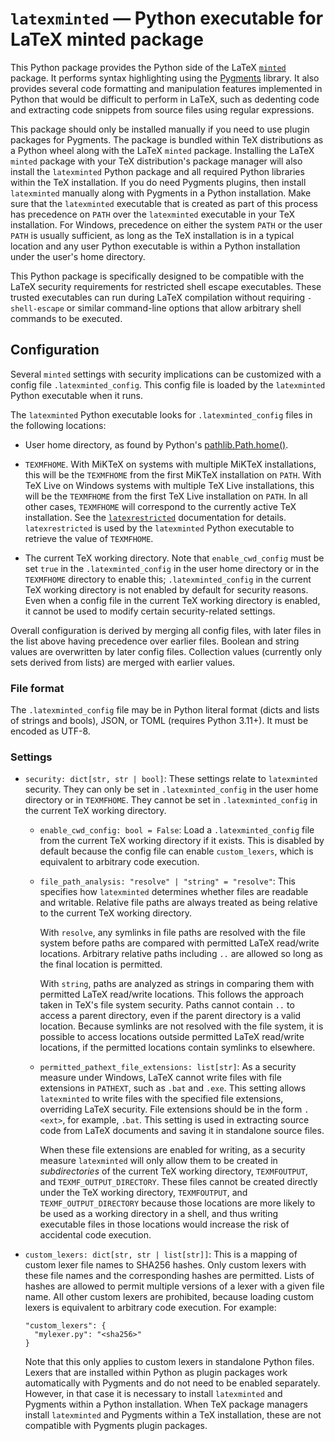 # `latexminted` — Python executable for LaTeX minted package

This Python package provides the Python side of the LaTeX
[`minted`](https://github.com/gpoore/minted) package.  It performs syntax
highlighting using the [Pygments](https://pygments.org/) library.  It also
provides several code formatting and manipulation features implemented in
Python that would be difficult to perform in LaTeX, such as dedenting code and
extracting code snippets from source files using regular expressions.

This package should only be installed manually if you need to use plugin
packages for Pygments.  The package is bundled within TeX distributions as a
Python wheel along with the LaTeX `minted` package.  Installing the LaTeX
`minted` package with your TeX distribution's package manager will also
install the `latexminted` Python package and all required Python libraries
within the TeX installation.  If you do need Pygments plugins, then install
`latexminted` manually along with Pygments in a Python installation.  Make
sure that the `latexminted` executable that is created as part of this process
has precedence on `PATH` over the `latexminted` executable in your TeX
installation.  For Windows, precedence on either the system `PATH` or the user
`PATH` is usually sufficient, as long as the TeX installation is in a typical
location and any user Python executable is within a Python installation under
the user's home directory.

This Python package is specifically designed to be compatible with the LaTeX
security requirements for restricted shell escape executables.  These trusted
executables can run during LaTeX compilation without requiring `-shell-escape`
or similar command-line options that allow arbitrary shell commands to be
executed.


## Configuration

Several `minted` settings with security implications can be customized with a
config file `.latexminted_config`.  This config file is loaded by the
`latexminted` Python executable when it runs.

The `latexminted` Python executable looks for `.latexminted_config` files in
the following locations:

  * User home directory, as found by Python's
    [pathlib.Path.home()](https://docs.python.org/3/library/pathlib.html#pathlib.Path.home).

  * `TEXMFHOME`.  With MiKTeX on systems with multiple MiKTeX installations,
    this will be the `TEXMFHOME` from the first MiKTeX installation on `PATH`.
    With TeX Live on Windows systems with multiple TeX Live installations,
    this will be the `TEXMFHOME` from the first TeX Live installation on
    `PATH`.  In all other cases, `TEXMFHOME` will correspond to the currently
    active TeX installation.  See the
    [`latexrestricted`](https://github.com/gpoore/latexrestricted)
    documentation for details.  `latexrestricted` is used by the `latexminted`
    Python executable to retrieve the value of `TEXMFHOME`.

  * The current TeX working directory.  Note that `enable_cwd_config` must be
    set `true` in the `.latexminted_config` in the user home directory or in
    the `TEXMFHOME` directory to enable this; `.latexminted_config` in the
    current TeX working directory is not enabled by default for security
    reasons.  Even when a config file in the current TeX working directory is
    enabled, it cannot be used to modify certain security-related settings.

Overall configuration is derived by merging all config files, with later files
in the list above having precedence over earlier files.  Boolean and string
values are overwritten by later config files.   Collection values (currently
only sets derived from lists) are merged with earlier values.

### File format

The `.latexminted_config` file may be in Python literal format (dicts and
lists of strings and bools), JSON, or TOML (requires Python 3.11+).  It must
be encoded as UTF-8.

### Settings

* `security: dict[str, str | bool]`:  These settings relate to `latexminted`
  security.  They can only be set in `.latexminted_config` in the user home
  directory or in `TEXMFHOME`.  They cannot be set in `.latexminted_config` in
  the current TeX working directory.

  - `enable_cwd_config: bool = False`:  Load a `.latexminted_config` file from
    the current TeX working directory if it exists.  This is disabled by
    default because the config file can enable `custom_lexers`, which is
    equivalent to arbitrary code execution.

  - `file_path_analysis: "resolve" | "string" = "resolve"`:  This specifies
    how `latexminted` determines whether files are readable and writable.
    Relative file paths are always treated as being relative to the current
    TeX working directory.

    With `resolve`, any symlinks in file paths are resolved with the file
    system before paths are compared with permitted LaTeX read/write
    locations.  Arbitrary relative paths including `..` are allowed so long as
    the final location is permitted.

    With `string`, paths are analyzed as strings in comparing them with
    permitted LaTeX read/write locations.  This follows the approach taken in
    TeX's file system security.  Paths cannot contain `..` to access a parent
    directory, even if the parent directory is a valid location.  Because
    symlinks are not resolved with the file system, it is possible to access
    locations outside permitted LaTeX read/write locations, if the permitted
    locations contain symlinks to elsewhere.

  - `permitted_pathext_file_extensions: list[str]`:  As a security measure
    under Windows, LaTeX cannot write files with file extensions in `PATHEXT`,
    such as `.bat` and `.exe`.  This setting allows `latexminted` to write
    files with the specified file extensions, overriding LaTeX security.  File
    extensions should be in the form `.<ext>`, for example, `.bat`.  This
    setting is used in extracting source code from LaTeX documents and saving
    it in standalone source files.

    When these file extensions are enabled for writing, as a security measure
    `latexminted` will only allow them to be created in *subdirectories* of
    the current TeX working directory, `TEXMFOUTPUT`, and
    `TEXMF_OUTPUT_DIRECTORY`.  These files cannot be created directly under
    the TeX working directory, `TEXMFOUTPUT`, and `TEXMF_OUTPUT_DIRECTORY`
    because those locations are more likely to be used as a working directory
    in a shell, and thus writing executable files in those locations would
    increase the risk of accidental code execution.

* `custom_lexers: dict[str, str | list[str]]`:  This is a mapping of custom
  lexer file names to SHA256 hashes.  Only custom lexers with these file names
  and the corresponding hashes are permitted.  Lists of hashes are allowed to
  permit multiple versions of a lexer with a given file name.  All other
  custom lexers are prohibited, because loading custom lexers is equivalent to
  arbitrary code execution.  For example:

  ```
  "custom_lexers": {
    "mylexer.py": "<sha256>"
  }
  ```

  Note that this only applies to custom lexers in standalone Python files.
  Lexers that are installed within Python as plugin packages work
  automatically with Pygments and do not need to be enabled separately.
  However, in that case it is necessary to install `latexminted` and Pygments
  within a Python installation.  When TeX package managers install
  `latexminted` and Pygments within a TeX installation, these are not
  compatible with Pygments plugin packages.
